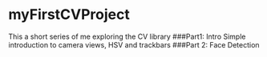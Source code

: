 # myFirstCVProject
This a short series of me exploring the CV library 
###Part1: Intro
Simple introduction to camera views, HSV and trackbars 
###Part 2: Face Detection 

